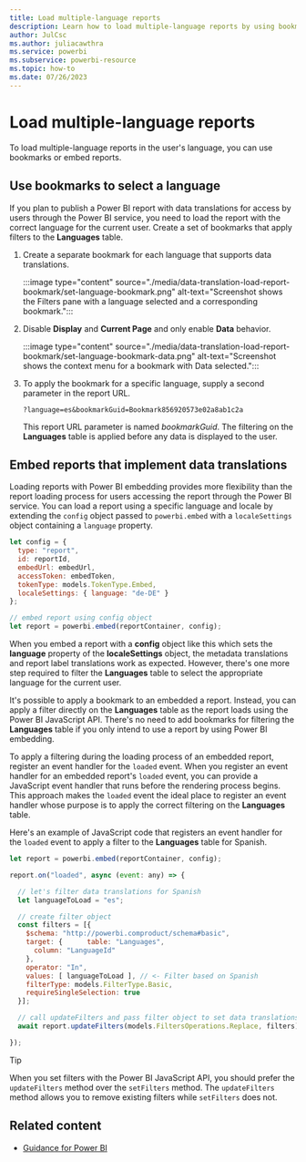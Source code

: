 ```yaml
---
title: Load multiple-language reports
description: Learn how to load multiple-language reports by using bookmarks or embedding reports that implement data translations in Power BI.
author: JulCsc   
ms.author: juliacawthra
ms.service: powerbi
ms.subservice: powerbi-resource
ms.topic: how-to
ms.date: 07/26/2023
---
```

# Load multiple-language reports

To load multiple-language reports in the user's language, you can use bookmarks or embed reports.

## Use bookmarks to select a language

If you plan to publish a Power BI report with data translations for access by users through the Power BI service, you need to load the report with the correct language for the current user. Create a set of bookmarks that apply filters to the **Languages** table.

1. Create a separate bookmark for each language that supports data translations.

   :::image type="content" source="./media/data-translation-load-report-bookmark/set-language-bookmark.png" alt-text="Screenshot shows the Filters pane with a language selected and a corresponding bookmark.":::

1. Disable **Display** and **Current Page** and only enable **Data** behavior.

   :::image type="content" source="./media/data-translation-load-report-bookmark/set-language-bookmark-data.png" alt-text="Screenshot shows the context menu for a bookmark with Data selected.":::

1. To apply the bookmark for a specific language, supply a second parameter in the report URL.

   ```http
   ?language=es&bookmarkGuid=Bookmark856920573e02a8ab1c2a
   ```

   This report URL parameter is named *bookmarkGuid*. The filtering on the **Languages** table is applied before any data is displayed to the user.

## Embed reports that implement data translations

Loading reports with Power BI embedding provides more flexibility than the report loading process for users accessing the report through the Power BI service. You can load a report using a specific language and locale by extending the `config` object passed to `powerbi.embed` with a `localeSettings` object containing a `language` property.

```javascript
let config = {
  type: "report",
  id: reportId,
  embedUrl: embedUrl,
  accessToken: embedToken,
  tokenType: models.TokenType.Embed,
  localeSettings: { language: "de-DE" }
};

// embed report using config object
let report = powerbi.embed(reportContainer, config);
```

When you embed a report with a **config** object like this which sets the **language** property of the **localeSettings** object, the metadata translations and report label translations work as expected. However, there's one more step required to filter the **Languages** table to select the appropriate language for the current user.

It's possible to apply a bookmark to an embedded a report. Instead, you can apply a filter directly on the **Languages** table as the report loads using the Power BI JavaScript API. There's no need to add bookmarks for filtering the **Languages** table if you only intend to use a report by using Power BI embedding.

To apply a filtering during the loading process of an embedded report, register an event handler for the `loaded` event. When you register an event handler for an embedded report's `loaded` event, you can provide a JavaScript event handler that runs before the rendering process begins. This approach makes the `loaded` event the ideal place to register an event handler whose purpose is to apply the correct filtering on the **Languages** table. 

Here's an example of JavaScript code that registers an event handler for the `loaded` event to apply a filter to the **Languages** table for Spanish.

``` javascript
let report = powerbi.embed(reportContainer, config);

report.on("loaded", async (event: any) => {

  // let's filter data translations for Spanish
  let languageToLoad = "es";

  // create filter object
  const filters = [{
    $schema: "http://powerbi.comproduct/schema#basic",
    target: {      table: "Languages", 
      column: "LanguageId"
    },
    operator: "In",  
    values: [ languageToLoad ], // <- Filter based on Spanish
    filterType: models.FilterType.Basic,
    requireSingleSelection: true
  }];

  // call updateFilters and pass filter object to set data translations to Spanish
  await report.updateFilters(models.FiltersOperations.Replace, filters);

});
```

> [!TIP]
> When you set filters with the Power BI JavaScript API, you should prefer the `updateFilters` method over the `setFilters` method. The `updateFilters` method allows you to remove existing filters while `setFilters` does not.

## Related content

- [Guidance for Power BI](index.yml)
